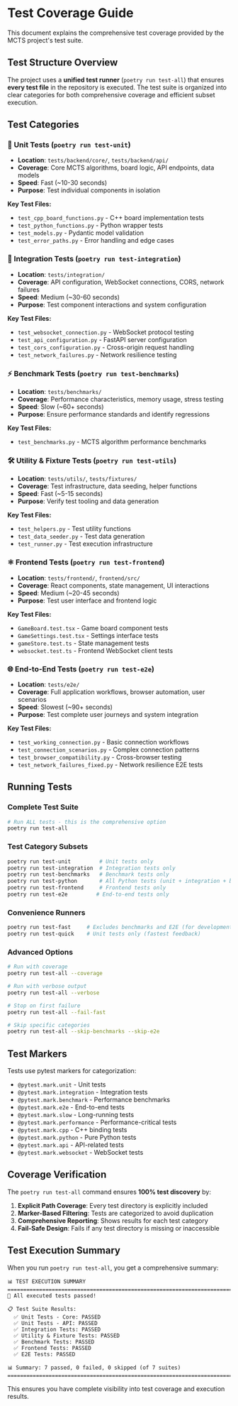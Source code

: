 # Test Coverage Guide

This document explains the comprehensive test coverage provided by the MCTS project's test suite.

## Test Structure Overview

The project uses a **unified test runner** (`poetry run test-all`) that ensures **every test file** in the repository is executed. The test suite is organized into clear categories for both comprehensive coverage and efficient subset execution.

## Test Categories

### 🧪 Unit Tests (`poetry run test-unit`)
- **Location**: `tests/backend/core/`, `tests/backend/api/`
- **Coverage**: Core MCTS algorithms, board logic, API endpoints, data models
- **Speed**: Fast (~10-30 seconds)
- **Purpose**: Test individual components in isolation

**Key Test Files:**
- `test_cpp_board_functions.py` - C++ board implementation tests
- `test_python_functions.py` - Python wrapper tests  
- `test_models.py` - Pydantic model validation
- `test_error_paths.py` - Error handling and edge cases

### 🔗 Integration Tests (`poetry run test-integration`)
- **Location**: `tests/integration/`
- **Coverage**: API configuration, WebSocket connections, CORS, network failures
- **Speed**: Medium (~30-60 seconds)
- **Purpose**: Test component interactions and system configuration

**Key Test Files:**
- `test_websocket_connection.py` - WebSocket protocol testing
- `test_api_configuration.py` - FastAPI server configuration
- `test_cors_configuration.py` - Cross-origin request handling
- `test_network_failures.py` - Network resilience testing

### ⚡ Benchmark Tests (`poetry run test-benchmarks`)
- **Location**: `tests/benchmarks/`
- **Coverage**: Performance characteristics, memory usage, stress testing
- **Speed**: Slow (~60+ seconds)
- **Purpose**: Ensure performance standards and identify regressions

**Key Test Files:**
- `test_benchmarks.py` - MCTS algorithm performance benchmarks

### 🛠️ Utility & Fixture Tests (`poetry run test-utils`)
- **Location**: `tests/utils/`, `tests/fixtures/`
- **Coverage**: Test infrastructure, data seeding, helper functions
- **Speed**: Fast (~5-15 seconds)  
- **Purpose**: Verify test tooling and data generation

**Key Test Files:**
- `test_helpers.py` - Test utility functions
- `test_data_seeder.py` - Test data generation
- `test_runner.py` - Test execution infrastructure

### ⚛️ Frontend Tests (`poetry run test-frontend`)
- **Location**: `tests/frontend/`, `frontend/src/`
- **Coverage**: React components, state management, UI interactions
- **Speed**: Medium (~20-45 seconds)
- **Purpose**: Test user interface and frontend logic

**Key Test Files:**
- `GameBoard.test.tsx` - Game board component tests
- `GameSettings.test.tsx` - Settings interface tests
- `gameStore.test.ts` - State management tests
- `websocket.test.ts` - Frontend WebSocket client tests

### 🌐 End-to-End Tests (`poetry run test-e2e`)
- **Location**: `tests/e2e/`
- **Coverage**: Full application workflows, browser automation, user scenarios
- **Speed**: Slowest (~90+ seconds)
- **Purpose**: Test complete user journeys and system integration

**Key Test Files:**
- `test_working_connection.py` - Basic connection workflows
- `test_connection_scenarios.py` - Complex connection patterns
- `test_browser_compatibility.py` - Cross-browser testing
- `test_network_failures_fixed.py` - Network resilience E2E tests

## Running Tests

### Complete Test Suite
```bash
# Run ALL tests - this is the comprehensive option
poetry run test-all
```

### Test Category Subsets
```bash
poetry run test-unit         # Unit tests only
poetry run test-integration  # Integration tests only  
poetry run test-benchmarks   # Benchmark tests only
poetry run test-python       # All Python tests (unit + integration + benchmarks + utils)
poetry run test-frontend     # Frontend tests only
poetry run test-e2e         # End-to-end tests only
```

### Convenience Runners
```bash
poetry run test-fast     # Excludes benchmarks and E2E (for development)
poetry run test-quick    # Unit tests only (fastest feedback)
```

### Advanced Options
```bash
# Run with coverage
poetry run test-all --coverage

# Run with verbose output
poetry run test-all --verbose

# Stop on first failure
poetry run test-all --fail-fast

# Skip specific categories
poetry run test-all --skip-benchmarks --skip-e2e
```

## Test Markers

Tests use pytest markers for categorization:

- `@pytest.mark.unit` - Unit tests
- `@pytest.mark.integration` - Integration tests
- `@pytest.mark.benchmark` - Performance benchmarks
- `@pytest.mark.e2e` - End-to-end tests
- `@pytest.mark.slow` - Long-running tests
- `@pytest.mark.performance` - Performance-critical tests
- `@pytest.mark.cpp` - C++ binding tests
- `@pytest.mark.python` - Pure Python tests
- `@pytest.mark.api` - API-related tests
- `@pytest.mark.websocket` - WebSocket tests

## Coverage Verification

The `poetry run test-all` command ensures **100% test discovery** by:

1. **Explicit Path Coverage**: Every test directory is explicitly included
2. **Marker-Based Filtering**: Tests are categorized to avoid duplication
3. **Comprehensive Reporting**: Shows results for each test category
4. **Fail-Safe Design**: Fails if any test directory is missing or inaccessible

## Test Execution Summary

When you run `poetry run test-all`, you get a comprehensive summary:

```
📊 TEST EXECUTION SUMMARY
================================================================================
🎉 All executed tests passed!

📋 Test Suite Results:
  ✅ Unit Tests - Core: PASSED
  ✅ Unit Tests - API: PASSED  
  ✅ Integration Tests: PASSED
  ✅ Utility & Fixture Tests: PASSED
  ✅ Benchmark Tests: PASSED
  ✅ Frontend Tests: PASSED
  ✅ E2E Tests: PASSED

📊 Summary: 7 passed, 0 failed, 0 skipped (of 7 suites)
================================================================================
```

This ensures you have complete visibility into test coverage and execution results.